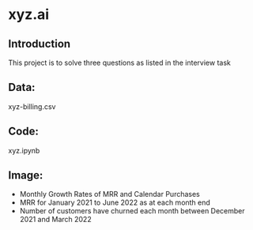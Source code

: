 # xyz.ai

## Introduction

This project is to solve three questions as listed in the interview task

## Data: 
xyz-billing.csv
## Code:
xyz.ipynb
## Image:
- Monthly Growth Rates of MRR and Calendar Purchases
- MRR for January 2021 to June 2022 as at each month end
- Number of customers have churned each month between December 2021 and March 2022
